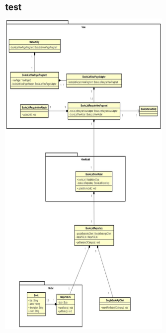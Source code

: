 # test

<p align="center">
 <img src="Class Diagram6.jpg" alt="Class Diagram" width="1000" height="1000">
</p>
